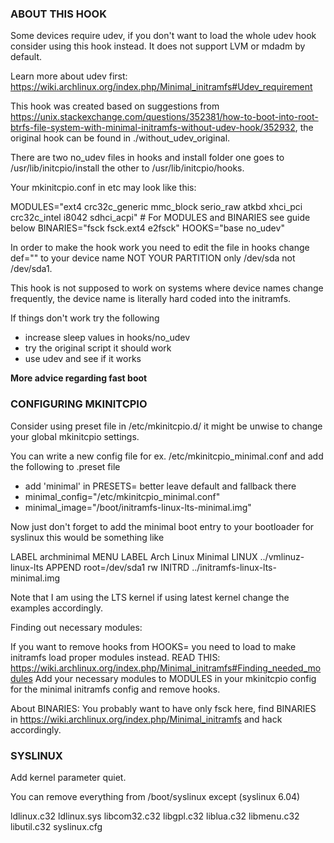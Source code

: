 

### ABOUT THIS HOOK ###

Some devices require udev, if you don't want to load the whole udev hook consider using this hook instead.
It does not support LVM or mdadm by default.

Learn more about udev first: https://wiki.archlinux.org/index.php/Minimal_initramfs#Udev_requirement

This hook was created based on suggestions from https://unix.stackexchange.com/questions/352381/how-to-boot-into-root-btrfs-file-system-with-minimal-initramfs-without-udev-hook/352932, the original hook can be found in ./without_udev_original.

There are two no_udev files in hooks and install folder one goes to /usr/lib/initcpio/install the other to /usr/lib/initcpio/hooks.

Your mkinitcpio.conf in etc may look like this:

MODULES="ext4 crc32c_generic mmc_block serio_raw atkbd xhci_pci crc32c_intel i8042 sdhci_acpi"                  # For MODULES and BINARIES see guide below
BINARIES="fsck fsck.ext4 e2fsck"
HOOKS="base no_udev"

In order to make the hook work you need to edit the file in hooks change def="" to your device name NOT YOUR PARTITION only /dev/sda not /dev/sda1.

This hook is not supposed to work on systems where device names change frequently, the device name is literally hard coded into the initramfs.


If things don't work try the following

- increase sleep values in hooks/no_udev
- try the original script it should work
- use udev and see if it works




__More advice regarding fast boot__
### CONFIGURING MKINITCPIO ###

Consider using preset file in /etc/mkinitcpio.d/ it might be unwise to change your global mkinitcpio settings.

You can write a new config file for ex. /etc/mkinitcpio_minimal.conf and add the following to .preset file

- add 'minimal' in PRESETS= better leave default and fallback there
- minimal_config="/etc/mkinitcpio_minimal.conf"
- minimal_image="/boot/initramfs-linux-lts-minimal.img"

Now just don't forget to add the minimal boot entry to your bootloader for syslinux this would be something like

LABEL archminimal
    MENU LABEL Arch Linux Minimal
    LINUX ../vmlinuz-linux-lts
    APPEND root=/dev/sda1 rw
    INITRD ../initramfs-linux-lts-minimal.img

Note that I am using the LTS kernel if using latest kernel change the examples accordingly.



Finding out necessary modules:

If you want to remove hooks from HOOKS= you need to load to make initramfs load proper modules instead.
READ THIS: https://wiki.archlinux.org/index.php/Minimal_initramfs#Finding_needed_modules
Add your necessary modules to MODULES in your mkinitcpio config for the minimal initramfs config and remove hooks.

About BINARIES:
You probably want to have only fsck here, find BINARIES in https://wiki.archlinux.org/index.php/Minimal_initramfs and hack accordingly.



### SYSLINUX ###

Add kernel parameter quiet.

You can remove everything from /boot/syslinux except (syslinux 6.04)

ldlinux.c32
ldlinux.sys
libcom32.c32
libgpl.c32
liblua.c32
libmenu.c32
libutil.c32
syslinux.cfg
